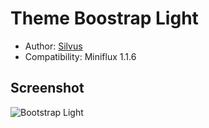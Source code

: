 Theme Boostrap Light
====================

- Author: [Silvus](https://github.com/silvus)
- Compatibility: Miniflux 1.1.6

Screenshot
----------

![Bootstrap Light](https://f.cloud.github.com/assets/1922454/1168348/a3e1c728-209e-11e3-884a-75d26041d41c.png)


